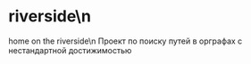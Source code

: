# riverside\n
home on the riverside\n
Проект по поиску путей в орграфах с нестандартной достижимостью
